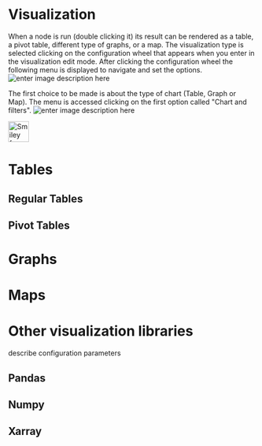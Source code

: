# Visualization
When a node is run (double clicking it) its result can be rendered as a table, a pivot table, different type of graphs, or a map.
The visualization type is selected clicking on the configuration wheel that appears when you enter in the visualization edit mode. After clicking the configuration wheel the following menu is displayed to navigate and set the options.
![enter image description here](http://img.pyplan.org/viz-edit2.png)

The first choice to be made is about the type of chart (Table, Graph or Map). The menu is accessed clicking on the first option called "Chart and filters".
![enter image description here](http://img.pyplan.org/viz-viz-type1.png)

<img src="smiley.gif"  alt="Smiley face"  height="42"  width="42">

# Tables
## Regular Tables
## Pivot Tables
# Graphs
# Maps
# Other visualization libraries

describe configuration parameters
## Pandas
## Numpy
## Xarray

<!--stackedit_data:
eyJoaXN0b3J5IjpbMTY5MDA2Njg3MiwxNjExNjYzOTQ3LC0xNj
Y2MjU2NzkyLDE5NTQ1NjE1NDMsMTI1OTgyMTMwMCwxNzc0NTY5
NDcwLDE3NDMwMjE2MDQsLTY4MDkwNTA4NV19
-->